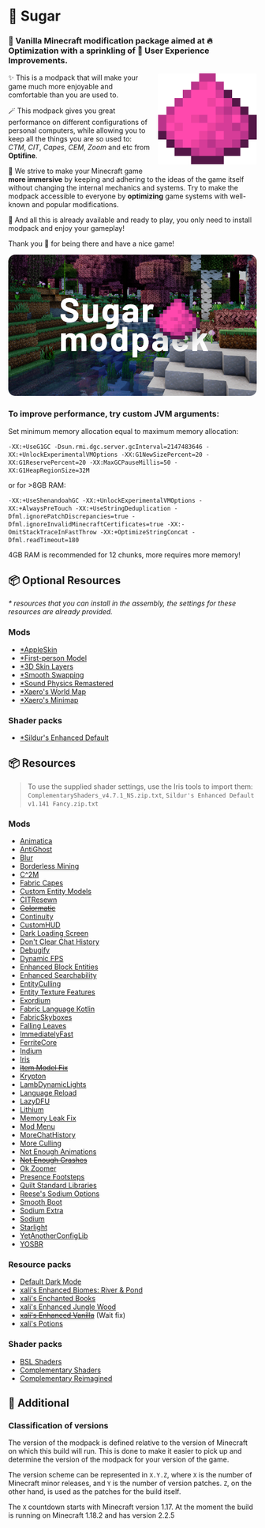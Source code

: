 # 🍭 Sugar
### 🍬 Vanilla Minecraft modification package aimed at 🔥 Optimization with a sprinkling of 🚀 User Experience Improvements.

[<img src=".github/assets/logo.png" align="right" style="margin: 0px 0px 1em 1em" title="Sugar" alt="Sugar Logo" width="200"/>](https://github.com/HarvelsX/Sugar)

✨ This is a modpack that will make your game much more enjoyable and comfortable than you are used to.

🪄 This modpack gives you great performance on different configurations of personal computers, while allowing you to keep all the things you are so used to: *CTM*, *CIT*, *Capes*, *CEM*, *Zoom* and etc from **Optifine**.

🎀 We strive to make your Minecraft game **more immersive** by keeping and adhering to the ideas of the game itself without changing the internal mechanics and systems. 
Try to make the modpack accessible to everyone by **optimizing** game systems with well-known and popular modifications.

🎉 And all this is already available and ready to play, you only need to install modpack and enjoy your gameplay!

Thank you 💖 for being there and have a nice game!

![Banner](.github/assets/banner.png "Sugar Modpack")

### To improve performance, try custom JVM arguments:
Set minimum memory allocation equal to maximum memory allocation:
```
-XX:+UseG1GC -Dsun.rmi.dgc.server.gcInterval=2147483646 -XX:+UnlockExperimentalVMOptions -XX:G1NewSizePercent=20 -XX:G1ReservePercent=20 -XX:MaxGCPauseMillis=50 -XX:G1HeapRegionSize=32M
```
or for >8GB RAM:
```
-XX:+UseShenandoahGC -XX:+UnlockExperimentalVMOptions -XX:+AlwaysPreTouch -XX:+UseStringDeduplication -Dfml.ignorePatchDiscrepancies=true -Dfml.ignoreInvalidMinecraftCertificates=true -XX:-OmitStackTraceInFastThrow -XX:+OptimizeStringConcat -Dfml.readTimeout=180
```
4GB RAM is recommended for 12 chunks, more requires more memory!


## 📦 Optional Resources
*\* resources that you can install in the assembly, the settings for these resources are already provided.*

### Mods
+ [*AppleSkin](https://modrinth.com/mod/appleskin/versions?l=quilt&g=1.19.4)
+ [*First-person Model](https://modrinth.com/mod/first-person-model/versions?l=fabric&g=1.19.4)
+ [*3D Skin Layers](https://modrinth.com/mod/3dskinlayers/versions?l=fabric&g=1.19.4)
+ [*Smooth Swapping](https://modrinth.com/mod/smooth-swapping/versions?g=1.19.4)
+ [*Sound Physics Remastered](https://modrinth.com/mod/sound-physics-remastered/versions?l=fabric&g=1.19.4)
+ [*Xaero's World Map](https://www.curseforge.com/minecraft/mc-mods/xaeros-world-map/files/4470080)
+ [*Xaero's Minimap](https://www.curseforge.com/minecraft/mc-mods/xaeros-minimap/files/4470060)

### Shader packs
+ [*Sildur's Enhanced Default](https://www.curseforge.com/minecraft/customization/sildurs-enhanced-default/files/4278034)

## 📦 Resources

> To use the supplied shader settings, use the Iris tools to import them:
> `ComplementaryShaders_v4.7.1_NS.zip.txt`, `Sildur's Enhanced Default v1.141 Fancy.zip.txt`

### Mods
+ [Animatica](https://github.com/FoundationGames/Animatica)
+ [AntiGhost](https://github.com/gbl/AntiGhost)
+ [Blur](https://github.com/Motschen/Blur)
+ [Borderless Mining](https://github.com/comp500/BorderlessMining)
+ [C^2M](https://github.com/RelativityMC/C2ME-fabric)
+ [Fabric Capes](https://github.com/CaelTheColher/Capes)
+ [Custom Entity Models](https://github.com/dorianpb/cem)
+ [CITResewn](https://github.com/SHsuperCM/CITResewn)
+ ~~[Colormatic](https://github.com/kvverti/colormatic)~~
+ [Continuity](https://github.com/PepperCode1/Continuity)
+ [CustomHUD](https://github.com/Minenash/CustomHUD)
+ [Dark Loading Screen](https://github.com/A5b84/dark-loading-screen)
+ [Don't Clear Chat History](https://github.com/emmods/DCCH)
+ [Debugify](https://github.com/isXander/Debugify)
+ [Dynamic FPS](https://github.com/juliand665/Dynamic-FPS)
+ [Enhanced Block Entities](https://github.com/FoundationGames/EnhancedBlockEntities)
+ [Enhanced Searchability](https://modrinth.com/mod/enhanced-searchability)
+ [EntityCulling](https://github.com/tr7zw/EntityCulling)
+ [Entity Texture Features](https://github.com/Traben-0/Entity_Texture_Features)
+ [Exordium](https://github.com/tr7zw/Exordium)
+ [Fabric Language Kotlin](https://github.com/FabricMC/fabric-language-kotlin)
+ [FabricSkyboxes](https://github.com/AMereBagatelle/fabricskyboxes)
+ [Falling Leaves](https://github.com/RandomMcSomethin/fallingleaves)
+ [ImmediatelyFast](https://github.com/RaphiMC/ImmediatelyFast)
+ [FerriteCore](https://github.com/malte0811/FerriteCore)
+ [Indium](https://github.com/comp500/Indium)
+ [Iris](https://github.com/IrisShaders/Iris)
+ ~~[Item Model Fix](https://github.com/PepperCode1/Item-Model-Fix)~~
+ [Krypton](https://github.com/astei/krypton)
+ [LambDynamicLights](https://github.com/LambdAurora/LambDynamicLights)
+ [Language Reload](https://github.com/Jerozgen/LanguageReload)
+ [LazyDFU](https://github.com/astei/lazydfu)
+ [Lithium](https://github.com/CaffeineMC/lithium-fabric)
+ [Memory Leak Fix](https://github.com/fxmorin/memoryLeakFix)
+ [Mod Menu](https://github.com/TerraformersMC/ModMenu)
+ [MoreChatHistory](https://github.com/JackFred2/MoreChatHistory)
+ [More Culling](https://github.com/fxmorin/moreculling)
+ [Not Enough Animations](https://github.com/tr7zw/NotEnoughAnimations)
+ ~~[Not Enough Crashes](https://github.com/natanfudge/Not-Enough-Crashes)~~
+ [Ok Zoomer](https://github.com/EnnuiL/OkZoomer)
+ [Presence Footsteps](https://github.com/Sollace/Presence-Footsteps)
+ [Quilt Standard Libraries](https://github.com/QuiltMC/quilt-standard-libraries)
+ [Reese's Sodium Options](https://github.com/FlashyReese/reeses-sodium-options)
+ [Smooth Boot](https://github.com/UltimateBoomer/mc-smoothboot)
+ [Sodium Extra](https://github.com/FlashyReese/sodium-extra-fabric)
+ [Sodium](https://github.com/CaffeineMC/sodium-fabric/)
+ [Starlight](https://github.com/PaperMC/Starlight)
+ [YetAnotherConfigLib](https://github.com/isXander/YetAnotherConfigLib)
+ [YOSBR](https://github.com/shedaniel/your-options-shall-be-respected)

### Resource packs
+ [Default Dark Mode](https://github.com/xnebulr/Minecraft-Default-Dark-Mode)
+ [xali's Enhanced Biomes: River & Pond](https://github.com/xalixilax/xali-s-Enhanced-Biome-River-And-Pond-16x)
+ [xali's Enchanted Books](https://github.com/xalixilax/xali-s-Enchanted-Books-16x)
+ [xali's Enhanced Jungle Wood](https://www.curseforge.com/minecraft/texture-packs/xalis-enhanced-jungle-wood)
+ ~~[xali's Enhanced Vanilla](https://github.com/xalixilax/xali-s-Enhanced-Vanilla-16x)~~ (Wait fix)
+ [xali's Potions](https://www.curseforge.com/minecraft/texture-packs/xalis-potions)

### Shader packs
+ [BSL Shaders](https://www.curseforge.com/minecraft/customization/bsl-shaders)
+ [Complementary Shaders](https://www.curseforge.com/minecraft/customization/complementary-shaders)
+ [Complementary Reimagined](https://www.curseforge.com/minecraft/customization/complementary-reimagined)

## 📌 Additional
### Classification of versions
The version of the modpack is defined relative 
to the version of Minecraft on which this build will run.
This is done to make it easier to pick up 
and determine the version of the modpack for your version of the game.

The version scheme can be represented in `X.Y.Z`, 
where `X` is the number of Minecraft minor releases, 
and `Y` is the number of version patches. 
`Z`, on the other hand, is used as the patches for the build itself.

The `X` countdown starts with Minecraft version 1.17. 
At the moment the build is running on Minecraft 1.18.2 and has version 2.2.5